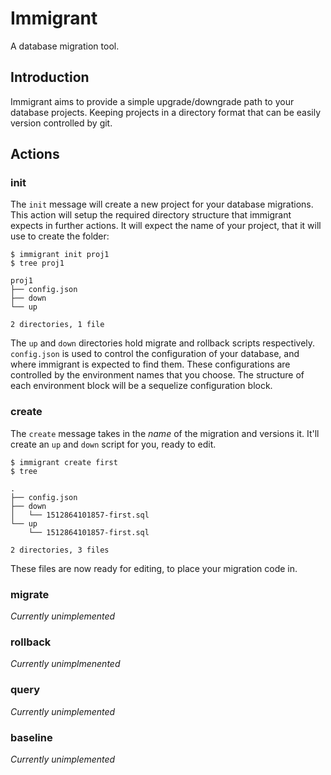 # Immigrant

A database migration tool.

## Introduction

Immigrant aims to provide a simple upgrade/downgrade path to your database projects. Keeping projects in a directory format that can be easily version controlled by git.

## Actions

### init

The `init` message will create a new project for your database migrations. This action will setup the required directory structure that immigrant expects in further actions. It will expect the name of your project, that it will use to create the folder:

```
$ immigrant init proj1
$ tree proj1

proj1
├── config.json
├── down
└── up

2 directories, 1 file
```

The `up` and `down` directories hold migrate and rollback scripts respectively. `config.json` is used to control the configuration of your database, and where immigrant is expected to find them. These configurations are controlled by the environment names that you choose. The structure of each environment block will be a sequelize configuration block.

### create

The `create` message takes in the *name* of the migration and versions it. It'll create an `up` and `down` script for you, ready to edit.

```
$ immigrant create first
$ tree

.
├── config.json
├── down
│   └── 1512864101857-first.sql
└── up
    └── 1512864101857-first.sql

2 directories, 3 files
```

These files are now ready for editing, to place your migration code in.

### migrate

*Currently unimplemented*

### rollback

*Currently unimplmenented*

### query

*Currently unimplemented*

### baseline 

*Currently unimplemented*


